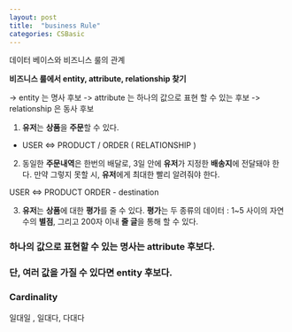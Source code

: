 ```yaml
---
layout: post
title:  "business Rule"
categories: CSBasic
---
```

데이터 베이스와 비즈니스 룰의 관계

**비즈니스 룰에서 entity, attribute, relationship 찾기**

-> entity 는 명사 후보
-> attribute 는 하나의 값으로 표현 할 수 있는 후보
-> relationship 은 동사 후보

1. **유저**는 **상품**을 **주문**할 수 있다.
- USER <=> PRODUCT / ORDER ( RELATIONSHIP )
2. 동일한 **주문내역**은 한번의 배달로, 3일 안에 **유저**가 지정한 **배송지**에 전달돼야 한다. 만약 그렇지 못할 시, **유저**에게 최대한 빨리 알려줘야 한다.

USER <=> PRODUCT
    ORDER
    - destination

3. **유저**는 **상품**에 대한 **평가**를 줄 수 있다. **평가**는 두 종류의 데이터 : 1~5 사이의 자연수의 **별점**, 그리고 200자 이내 **줄 글**을 통해 할 수 있다.


### 하나의 값으로 표현할 수 있는 명사는 attribute 후보다.
### 단, 여러 값을 가질 수 있다면 entity 후보다.

### Cardinality

일대일 , 일대다, 다대다
